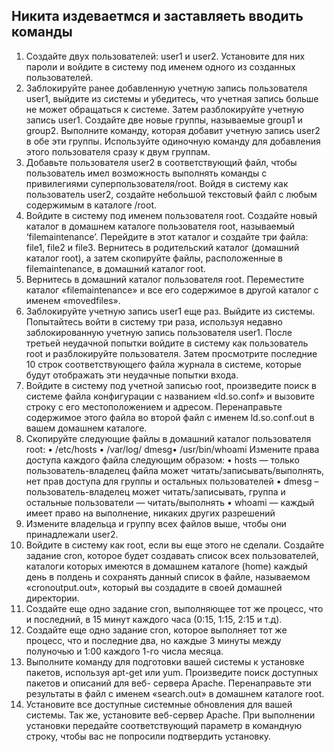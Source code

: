 
## Никита издеваетмся и заставляеть вводить команды
1. Создайте двух пользователей: user1 и user2. Установите для них пароли и
войдите в систему под именем одного из созданных пользователей.
2. Заблокируйте ранее добавленную учетную запись пользователя user1,
выйдите из системы и убедитесь, что учетная запись больше не может обращаться к
системе. Затем разблокируйте учетную запись user1. Создайте две новые группы,
называемые group1 и group2. Выполните команду, которая добавит учетную запись
user2 в обе эти группы. Используйте одиночную команду для добавления этого
пользователя сразу к двум группам.
3. Добавьте пользователя user2 в соответствующий файл, чтобы пользователь
имел возможность выполнять команды с привилегиями суперпользователя/root. Войдя
в систему как пользователь user2, создайте небольшой текстовый файл с любым
содержимым в каталоге /root.
4. Войдите в систему под именем пользователя root. Создайте новый каталог в
домашнем каталоге пользователя root, называемый ‘filemaintenance’. Перейдите в этот
каталог и создайте три файла: file1, file2 и file3. Вернитесь в родительский каталог
(домашний каталог root), а затем скопируйте файлы, расположенные в filemaintenance,
в домашний каталог root.
5. Вернитесь в домашний каталог пользователя root. Переместите каталог
«filemaintenance» и все его содержимое в другой каталог с именем «movedfiles».
6. Заблокируйте учетную запись user1 еще раз. Выйдите из системы.
Попытайтесь войти в систему три раза, используя недавно заблокированную учетную
запись пользователя user1. После третьей неудачной попытки войдите в систему как
пользователь root и разблокируйте пользователя. Затем просмотрите последние 10
строк соответствующего файла журнала в системе, которые будут отображать эти
неудачные попытки входа.
7. Войдите в систему под учетной записью root, произведите поиск в системе
файла конфигурации с названием «ld.so.conf» и вызовите строку с его
местоположением и адресом. Перенаправьте содержимое этого файла во второй файл
с именем ld.so.conf.out в вашем домашнем каталоге.
8. Скопируйте следующие файлы в домашний каталог пользователя root:
• /etc/hosts
• /var/log/
dmesg• /usr/bin/whoami
Измените права доступа каждого файла следующим образом:
• hosts
— только пользователь-владелец файла может
читать/записывать/выполнять, нет прав доступа для группы и остальных
пользователей
• dmesg
– пользователь-владелец может читать/записывать, группа и остальные
пользователи — читать/выполнять
• whoami
— каждый имеет право на выполнение, никаких других разрешений
9. Измените владельца и группу всех файлов выше, чтобы они принадлежали
user2.
10. Войдите в систему как root, если вы еще этого не сделали. Создайте задание
cron, которое будет создавать список всех пользователей, каталоги которых имеются в
домашнем каталоге (home) каждый день в полдень и сохранять данный список в
файле, называемом «cronoutput.out», который вы создадите в своей домашней
директории.
11. Создайте еще одно задание cron, выполняющее тот же процесс, что и
последний, в 15 минут каждого часа (0:15, 1:15, 2:15 и т.д).
12. Создайте еще одно задание cron, которое выполняет тот же процесс, что и
последние два, но каждые 3 минуты между полуночью и 1:00 каждого 1-го числа
месяца.
13. Выполните команду для подготовки вашей системы к установке пакетов,
используя apt-get или yum. Произведите поиск доступных пакетов и описаний для веб-
сервера Apache. Перенаправьте эти результаты в файл с именем «search.out» в
домашнем каталоге root.
14. Установите все доступные системные обновления для вашей системы. Так
же, установите веб-сервер Apache. При выполнении установки передайте
соответствующий параметр в командную строку, чтобы вас не попросили подтвердить
установку.